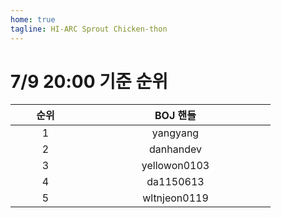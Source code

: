 ```yaml
---
home: true
tagline: HI-ARC Sprout Chicken-thon
---
```


# 7/9 20:00 기준 순위

<div class="center">

| <span style="display: inline-block; width:10vw">순위</span> | <span style="display: inline-block; width:30vw">BOJ 핸들</span> |
|:---:|:-------:|
| 1 | yangyang |
| 2 | danhandev |
| 3 | yellowon0103 |
| 4 | da1150613 |
| 5 | wltnjeon0119 |

</div>
